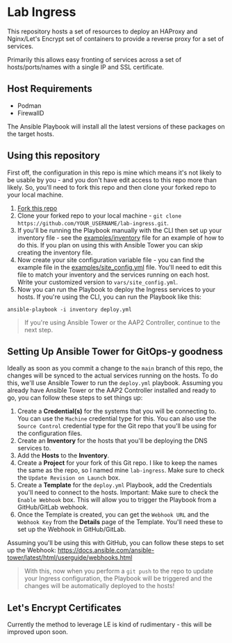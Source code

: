 # Lab Ingress

This repository hosts a set of resources to deploy an HAProxy and Nginx/Let's Encrypt set of containers to provide a reverse proxy for a set of services.

Primarily this allows easy fronting of services across a set of hosts/ports/names with a single IP and SSL certificate.

## Host Requirements

- Podman
- FirewallD

The Ansible Playbook will install all the latest versions of these packages on the target hosts.

## Using this repository

First off, the configuration in this repo is mine which means it's not likely to be usable by you - and you don't have edit access to this repo more than likely.  So, you'll need to fork this repo and then clone your forked repo to your local machine.

1. [Fork this repo](https://github.com/kenmoini/lab-ingress/fork)
2. Clone your forked repo to your local machine - `git clone https://github.com/YOUR_USERNAME/lab-ingress.git`.
3. If you'll be running the Playbook manually with the CLI then set up your inventory file - see the [examples/inventory](examples/inventory) file for an example of how to do this.  If you plan on using this with Ansible Tower you can skip creating the inventory file.
4. Now create your site configuration variable file - you can find the example file in the [examples/site_config.yml](examples/site_config.yml) file.  You'll need to edit this file to match your inventory and the services running on each host.  Write your customized version to `vars/site_config.yml`.
5. Now you can run the Playbook to deploy the Ingress services to your hosts.  If you're using the CLI, you can run the Playbook like this:

```bash=
ansible-playbook -i inventory deploy.yml
```

> If you're using Ansible Tower or the AAP2 Controller, continue to the next step.

## Setting Up Ansible Tower for GitOps-y goodness

Ideally as soon as you commit a change to the `main` branch of this repo, the changes will be synced to the actual services running on the hosts.  To do this, we'll use Ansible Tower to run the `deploy.yml` playbook.  Assuming you already have Ansible Tower or the AAP2 Controller installed and ready to go, you can follow these steps to set things up:

1. Create a **Credential(s)** for the systems that you will be connecting to.  You can use the `Machine` credential type for this.  You can also use the `Source Control` credential type for the Git repo that you'll be using for the configuration files.
2. Create an **Inventory** for the hosts that you'll be deploying the DNS services to.
3. Add the **Hosts** to the **Inventory**.
4. Create a **Project** for your fork of this Git repo.  I like to keep the names the same as the repo, so I named mine `lab-ingress`.  Make sure to check the `Update Revision on Launch` box.
5. Create a **Template** for the `deploy.yml` Playbook, add the Credentials you'll need to connect to the hosts.  Important: Make sure to check the `Enable Webhook` box.  This will allow you to trigger the Playbook from a GitHub/GitLab webhook.
6. Once the Template is created, you can get the `Webhook URL` and the `Webhook Key` from the **Details** page of the Template.  You'll need these to set up the Webhook in GitHub/GitLab.

Assuming you'll be using this with GitHub, you can follow these steps to set up the Webhook: https://docs.ansible.com/ansible-tower/latest/html/userguide/webhooks.html

> With this, now when you perform a `git push` to the repo to update your Ingress configuration, the Playbook will be triggered and the changes will be automatically deployed to the hosts!

## Let's Encrypt Certificates

Currently the method to leverage LE is kind of rudimentary - this will be improved upon soon.